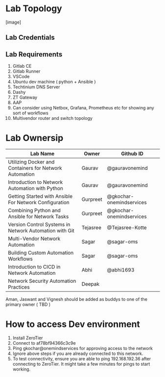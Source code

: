 # Lab Topology

[image]

## Lab Credentials



## Lab Requirements

1. Gitlab CE
2. Gitlab Runner
3. VSCode
4. Ubuntu dev machine ( python + Ansible )
5. Techtinium DNS Server
6. Dashy
7. ZT Gateway
8. AAP
9. Can consider using Netbox, Grafana, Prometheus etc for showing any sort of workflows
10. Multivendor router and switch topology


# Lab Ownersip

| Lab Name                                                | Owner    | Github ID                 |
|---------------------------------------------------------|----------|---------------------------|
| Utilizing Docker and Containers for Network Automation  | Gaurav   | @gauravonemind            |
| Introduction to Network Automation with Python          | Gaurav   | @gauravonemind            |
| Getting Started with Ansible For Network Configuration  | Gurpreet | @gkochar-onemindservices  |
| Combining Python and Ansible for Network Tasks          | Gurpreet | @gkochar-onemindservices  |
| Version Control Systems in Network Automation with Git  | Tejasree | @Tejasree-Kotte           |
| Multi-Vendor Network Automation                         | Sagar    | @sagar-oms                |
| Building Custom Automation Workflows                    | Sagar    | @sagar-oms                |
| Introduction to CICD in Network Automation              | Abhi     | @abhi1693                 |
| Network Security Automation Practices                   | Deepak   |                           |


Aman, Jaswant and Vignesh should be added as buddys to one of the primary owner ( TBD )

# How to access Dev environment

1. Install ZeroTier
2. Connect to af78bf94366c3c9e
3. Ping gkochar@onemindservices for approving access to the network
4. Ignore above steps if you are already connected to this network.
5. To test connectivity, ensure you are able to ping 192.168.192.36 after connecting to ZeroTier.
It might take a few minutes for pings to start working.

